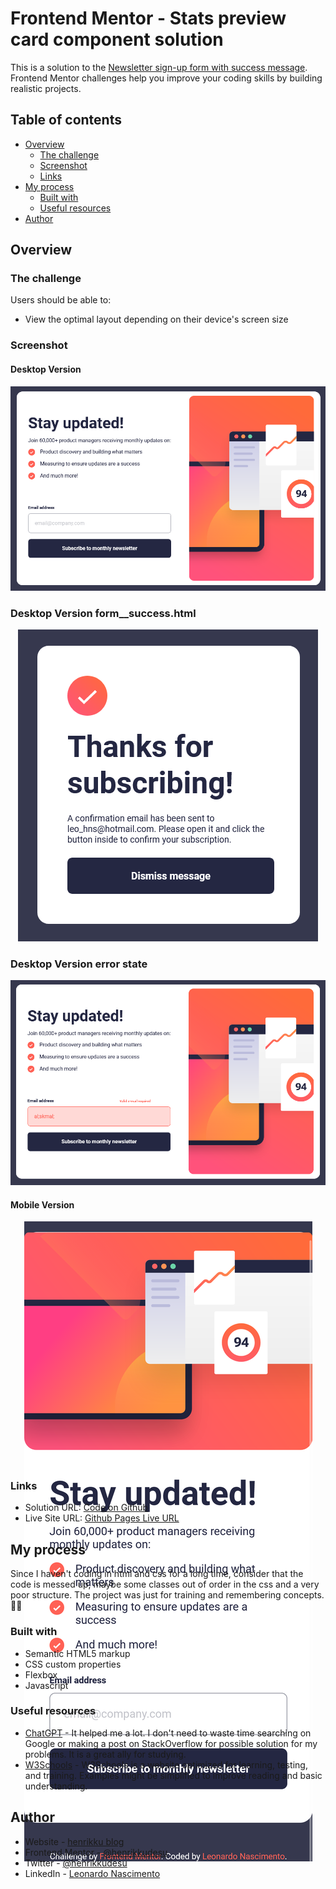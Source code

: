 # Frontend Mentor - Stats preview card component solution

This is a solution to the [Newsletter sign-up form with success message](https://www.frontendmentor.io/challenges/newsletter-signup-form-with-success-message-3FC1AZbNrv). Frontend Mentor challenges help you improve your coding skills by building realistic projects. 

## Table of contents

- [Overview](#overview)
  - [The challenge](#the-challenge)
  - [Screenshot](#screenshot)
  - [Links](#links)
- [My process](#my-process)
  - [Built with](#built-with)
  - [Useful resources](#useful-resources)
- [Author](#author)

## Overview

### The challenge

Users should be able to:

- View the optimal layout depending on their device's screen size

### Screenshot

#### Desktop Version
<p align="center"><img src="./screenshots/index.png"></p>

### Desktop Version form__success.html
<p align="center"><img src="./screenshots/form_success-desktop-view.png"></p>

### Desktop Version error state
<p align="center"><img src="./screenshots/index-error-state.png"></p>

#### Mobile Version
<p align="center" style="height: 600px; height: 390px"><img src="./screenshots/index-mobile-view.png"></p>


### Links

- Solution URL: [Code on Github](https://github.com/henrikkudesu/frontendmentor-challenges/tree/main/newsletter-sign-up-form-with-success-message)
- Live Site URL: [Github Pages Live URL](https://henrikkudesu.github.io/frontendmentor-challenges/newsletter-sign-up-form-with-success-message/)

## My process
Since I haven't coding in html and css for a long time, consider that the code is messed up, maybe some classes out of order in the css and a very poor structure. The project was just for training and remembering concepts. 🤷‍♂️

### Built with

- Semantic HTML5 markup
- CSS custom properties
- Flexbox
- Javascript

### Useful resources

- [ChatGPT](https://chat.openai.com) - It helped me a lot. I don't need to waste time searching on Google or making a post on StackOverflow for possible solution for my problems. It is a great ally for studying.
- [W3Schools](https://www.w3schools.com) - W3Schools is a website optimized for learning, testing, and training. Examples might be simplified to improve reading and basic understanding.

## Author

- Website - [henrikku blog](https://henrikkudesu.github.io/)
- Frontend Mentor - [@henrikkudesu](https://www.frontendmentor.io/profile/henrikkudesu)
- Twitter - [@henrikkudesu](https://twitter.com/henrikkudesu)
- LinkedIn - [Leonardo Nascimento](https://www.linkedin.com/in/leonardo-henrikku/)

